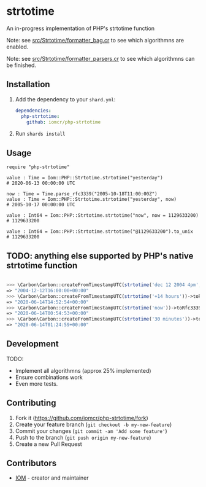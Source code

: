 # strtotime

An in-progress implementation of PHP's strtotime function

Note: see [src/Strtotime/formatter_bag.cr](src/Strtotime/formatter_bag.cr) to see which algorithmns are enabled.

Note: see [src/Strtotime/formatter_parsers.cr](src/Strtotime/formatter_parsers.cr) to see which algorithmns can be finished.

## Installation

1. Add the dependency to your `shard.yml`:

   ```yaml
   dependencies:
     php-strtotime:
       github: iomcr/php-strtotime
   ```

2. Run `shards install`

## Usage

```crystal
require "php-strtotime"

value : Time = Iom::PHP::Strtotime.strtotime("yesterday")
# 2020-06-13 00:00:00 UTC

now : Time = Time.parse_rfc3339("2005-10-18T11:00:00Z")
value : Time = Iom::PHP::Strtotime.strtotime("yesterday", now)
# 2005-10-17 00:00:00 UTC

value : Int64 = Iom::PHP::Strtotime.strtotime("now", now = 1129633200)
# 1129633200

value : Int64 = Iom::PHP::Strtotime.strtotime("@1129633200").to_unix
# 1129633200
```

## TODO: anything else supported by PHP's native strtotime function
```php

>>> \Carbon\Carbon::createFromTimestampUTC(strtotime('dec 12 2004 4pm', 1129633200))->toRfc3339String()
=> "2004-12-12T16:00:00+00:00"
>>> \Carbon\Carbon::createFromTimestampUTC(strtotime('+14 hours'))->toRfc3339String()
=> "2020-06-14T14:52:54+00:00"
>>> \Carbon\Carbon::createFromTimestampUTC(strtotime('now'))->toRfc3339String()
=> "2020-06-14T00:54:53+00:00"
>>> \Carbon\Carbon::createFromTimestampUTC(strtotime('30 minutes'))->toRfc3339String()
=> "2020-06-14T01:24:59+00:00"
```

## Development

TODO:
* Implement all algorithmns (approx 25% implemented)
* Ensure combinations work
* Even more tests.

## Contributing

1. Fork it (<https://github.com/iomcr/php-strtotime/fork>)
2. Create your feature branch (`git checkout -b my-new-feature`)
3. Commit your changes (`git commit -am 'Add some feature'`)
4. Push to the branch (`git push origin my-new-feature`)
5. Create a new Pull Request

## Contributors

- [IOM](https://github.com/iomcr) - creator and maintainer
